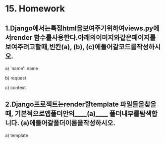 # 15. Homework

## 1.Django에서는특정html을보여주기위하여views.py에서render 함수를사용한다.아래의이미지와같은페이지를보여주려고할때,빈칸(a), (b), (c)에들어갈코드를작성하시오.

a) 'name': name

b) request

c) context





## 2.Django프로젝트는render할template 파일들을찾을때, 기본적으로앱폴더안의____(a)____ 폴더내부를탐색합니다. (a)에들어갈폴더이름을작성하시오.

a)  template
